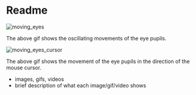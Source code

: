 # Readme


![moving_eyes](https://user-images.githubusercontent.com/60118869/133330730-8d597e66-dce0-4947-9601-4dbd92f64566.gif)

The above gif shows the oscillating movements of the eye pupils. 

![moving_eyes_cursor](https://user-images.githubusercontent.com/60118869/133878317-095a9189-46c9-4df5-9f50-ed8b8ed29224.gif)

The above gif shows the movement of the eye pupils in the direction of the mouse cursor.


* images, gifs, videos
* brief description of what each image/gif/video shows

